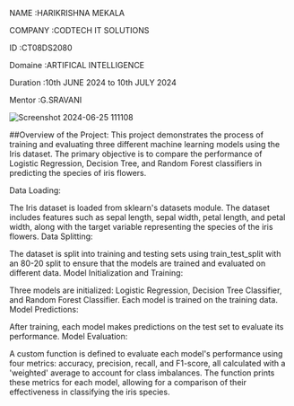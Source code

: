  NAME :HARIKRISHNA MEKALA
 
 COMPANY :CODTECH IT SOLUTIONS
 
 ID :CT08DS2080
 
 Domaine :ARTIFICAL INTELLIGENCE
 
 Duration :10th JUNE 2024 to 10th JULY 2024
 
 Mentor :G.SRAVANI 

 ![Screenshot 2024-06-25 111108](https://github.com/HarikrishnaMekala/CODTECH-Task2/assets/174264863/92c014f2-12f0-4b11-9604-907862022d1e)

 
##Overview of the Project:
This project demonstrates the process of training and evaluating three different machine learning models using the Iris dataset. The primary objective is to compare the performance of Logistic Regression, Decision Tree, and Random Forest classifiers in predicting the species of iris flowers.

Data Loading:

The Iris dataset is loaded from sklearn's datasets module. The dataset includes features such as sepal length, sepal width, petal length, and petal width, along with the target variable representing the species of the iris flowers.
Data Splitting:

The dataset is split into training and testing sets using train_test_split with an 80-20 split to ensure that the models are trained and evaluated on different data.
Model Initialization and Training:

Three models are initialized: Logistic Regression, Decision Tree Classifier, and Random Forest Classifier.
Each model is trained on the training data.
Model Predictions:

After training, each model makes predictions on the test set to evaluate its performance.
Model Evaluation:

A custom function is defined to evaluate each model's performance using four metrics: accuracy, precision, recall, and F1-score, all calculated with a 'weighted' average to account for class imbalances.
The function prints these metrics for each model, allowing for a comparison of their effectiveness in classifying the iris species.
